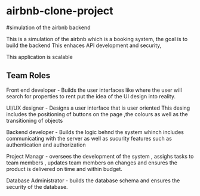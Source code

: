 # airbnb-clone-project
#simulation of the airbnb backend

This is a simulation of the airbnb which is a booking system, the goal is to build the backend 
This enhaces API development and security,

This application is scalable 

## Team Roles ##
Front end developer - Builds the user interfaces like where the user will search for properties to rent
put the idea of the UI design into reality.

UI/UX designer - Designs a user interface that is user oriented 
This desing includes the positioning of buttons on the page ,the colours as well as the transitioning of objects

Backend developer - Builds the logic behnd the system whinch includes communicating with the server as well
as sucurity features such as authentication and authorization

Project Managr - oversees the development of the system , assighs tasks to team members , updates team members on changes 
and ensures the product is delivered on time and within budget.

Database Administrator - builds the database schema and ensures the security of the database.
